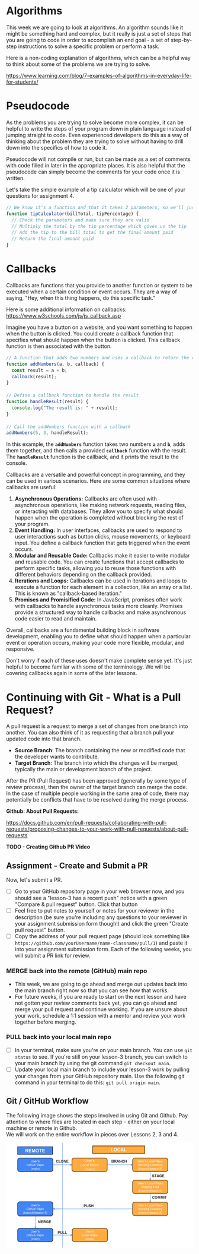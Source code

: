 # Algorithms

This week we are going to look at algorithms. An algorithm sounds like it might be something hard and complex, but it really is just a set of steps that you are going to code in order to accomplish an end goal - a set of step-by-step instructions to solve a specific problem or perform a task.

Here is a non-coding explanation of algorithms, which can be a helpful way to think about some of the problems we are trying to solve.

https://www.learning.com/blog/7-examples-of-algorithms-in-everyday-life-for-students/

# Pseudocode

As the problems you are trying to solve become more complex, it can be helpful to write the steps of your program down in plain language instead of jumping straight to code. Even experienced developers do this as a way of thinking about the problem they are trying to solve without having to drill down into the specifics of how to code it.

Pseudocode will not compile or run, but can be made as a set of comments with code filled in later in the appropriate places. It is also helpful that the pseudocode can simply become the comments for your code once it is written.

Let's take the simple example of a tip calculator which will be one of your questions for assignment 4.

```jsx
// We know it's a function and that it takes 2 parameters, so we'll just go ahead and code that part
function tipCalculator(billTotal, tipPercentage) {
  // Check the parameters and make sure they are valid
  // Multiply the total by the tip percentage which gives us the tip
  // Add the tip to the bill total to get the final amount paid
  // Return the final amount paid
}
```

# Callbacks

Callbacks are functions that you provide to another function or system to be executed when a certain condition or event occurs. They are a way of saying, "Hey, when this thing happens, do this specific task.”

Here is some additional information on callbacks:  https://www.w3schools.com/js/js_callback.asp

Imagine you have a button on a website, and you want something to happen when the button is clicked. You could create a callback function that specifies what should happen when the button is clicked. This callback function is then associated with the button.

```jsx
// A function that adds two numbers and uses a callback to return the result
function addNumbers(a, b, callback) {
  const result = a + b;
  callback(result);
}

// Define a callback function to handle the result
function handleResult(result) {
  console.log("The result is: " + result);
}

// Call the addNumbers function with a callback
addNumbers(5, 3, handleResult);
```

In this example, the **`addNumbers`** function takes two numbers **`a`** and **`b`**, adds them together, and then calls a provided **`callback`** function with the result. The **`handleResult`** function is the callback, and it prints the result to the console.

Callbacks are a versatile and powerful concept in programming, and they can be used in various scenarios. Here are some common situations where callbacks are useful:

1. **Asynchronous Operations:** Callbacks are often used with asynchronous operations, like making network requests, reading files, or interacting with databases. They allow you to specify what should happen when the operation is completed without blocking the rest of your program.
2. **Event Handling:** In user interfaces, callbacks are used to respond to user interactions such as button clicks, mouse movements, or keyboard input. You define a callback function that gets triggered when the event occurs.
3. **Modular and Reusable Code:** Callbacks make it easier to write modular and reusable code. You can create functions that accept callbacks to perform specific tasks, allowing you to reuse those functions with different behaviors depending on the callback provided.
4. **Iterations and Loops:** Callbacks can be used in iterations and loops to execute a function for each element in a collection, like an array or a list. This is known as "callback-based iteration."
5. **Promises and Promisified Code:** In JavaScript, promises often work with callbacks to handle asynchronous tasks more cleanly. Promises provide a structured way to handle callbacks and make asynchronous code easier to read and maintain.

Overall, callbacks are a fundamental building block in software development, enabling you to define what should happen when a particular event or operation occurs, making your code more flexible, modular, and responsive.

Don't worry if each of these uses doesn't make complete sense yet. It's just helpful to become familiar with some of the terminology. We will be covering callbacks again in some of the later lessons.

# Continuing with Git - What is a Pull Request?

A pull request is a request to merge a set of changes from one branch into another. 
You can also think of it as requesting that a branch pull your updated code into that branch.

- **Source Branch**: The branch containing the new or modified code that the developer wants to contribute. 
- **Target Branch**: The branch into which the changes will be merged, typically the main or development branch of the project. 

After the PR (Pull Request) has been approved (generally by some type of review process), then the owner of the target branch can merge the code.  In the case of multiple people working in the same area of code, there may potentially be conflicts that have to be resolved during the merge process.

**Github: About Pull Requests:**

https://docs.github.com/en/pull-requests/collaborating-with-pull-requests/proposing-changes-to-your-work-with-pull-requests/about-pull-requests

**TODO - Creating Github PR Video**

## Assignment - Create and Submit a PR
Now, let's submit a PR.
- [ ] Go to your GitHub repository page in your web browser now, and you should see a "lesson-3 has a recent push" notice with a green "Compare & pull request" button.  Click that button
- [ ] Feel free to put notes to yourself or notes for your reviewer in the description (be sure you're including any questions to your reviewer in your assignment submission form though!) and click the green "Create pull request" button.
- [ ] Copy the address of your pull request page (should look  something like `https://github.com/yourUsername/name-classname/pull/1`) and paste it into your assignment submission form.  Each of the following weeks, you will submit a PR link for review. 

### MERGE back into the remote (GitHub) main repo
- This week, we are going to go ahead and merge out updates back into the main branch right now so that you can see how that works.  
- For future weeks, if you are ready to start on the next lesson and have not gotten your review comments back yet, you can go ahead and merge your pull request and continue working.  If you are unsure about your work, schedule a 1:1 session with a mentor and review your work together before merging.

### PULL back into your local main repo
- [ ] In your terminal, make sure you're on your main branch. You can use `git status` to see. If you're still on your lesson-3 branch, you can switch to your main branch by using the git command `git checkout main`.
- [ ] Update your local main branch to include your lesson-3 work by pulling your changes from your GitHub repository main. Use the following git command in your terminal to do this: `git pull origin main`.

## Git / GitHub Workflow
The following image shows the steps involved in using Git and Github.  Pay attention to where files are located in each step - either on your local machine or remote in Github.  
We will work on the entire workflow in pieces over Lessons 2, 3 and 4.

![image](../assets/GitFlow.jpg)
